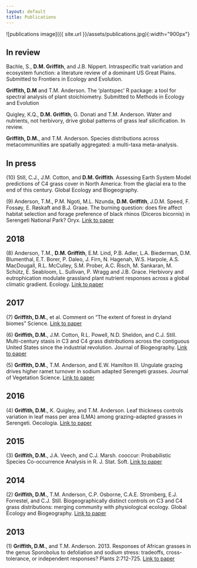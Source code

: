 ```yaml
---
layout: default
title: Publications
---
```


![publications image]({{ site.url }}/assets/publications.jpg){:width="900px"}

## In review

Bachle, S., **D.M. Griffith**, and J.B. Nippert. Intraspecific trait variation and ecosystem function: a literature review of a dominant US Great Plains. Submitted to Frontiers in Ecology and Evolution.

**Griffith, D.M** and T.M. Anderson. The ‘plantspec’ R package: a tool for spectral analysis of plant stoichiometry. Submitted to Methods in Ecology and Evolution

Quigley, K.Q., **D.M. Griffith**, G. Donati and T.M. Anderson. Water and nutrients, not herbivory, drive global patterns of grass leaf silicification. In review.

**Griffith, D.M.**, and T.M. Anderson. Species distributions across metacommunities are spatially aggregated: a multi-taxa meta-analysis.

## In press
(10) Still, C.J., J.M. Cotton, and **D.M. Griffith**. Assessing Earth System Model predictions of C4 grass cover in North America: from the glacial era to the end of this century. Global Ecology and Biogeography.

(9) Anderson, T.M., P.M. Ngoti, M.L. Nzunda, **D.M. Griffith**, J.D.M. Speed, F. Fossøy, E. Røskaft and B.J. Graae. The burning question: does fire affect habitat selection and forage preference of black rhinos (Diceros bicornis) in Serengeti National Park? Oryx. [Link to paper](https://www.cambridge.org/core/journals/oryx/article/burning-question-does-fire-affect-habitat-selection-and-forage-preference-of-the-black-rhinoceros-diceros-bicornis-in-east-african-savannahs/C6095D3496315C71D2237F8B65CDD2A7)

## 2018

(8) Anderson, T.M., **D.M. Griffith**, E.M. Lind, P.B. Adler, L.A. Biederman, D.M. Blumenthal, E.T. Borer, P. Daleo, J. Firn, N. Hagenah, W.S. Harpole, A.S. MacDougall, R.L. McCulley, S.M. Prober, A.C. Risch, M. Sankaran, M. Schütz, E. Seabloom, L. Sullivan, P. Wragg and J.B. Grace. Herbivory and eutrophication modulate grassland plant nutrient responses across a global climatic gradient. Ecology. [Link to paper](https://esajournals.onlinelibrary.wiley.com/doi/epdf/10.1002/ecy.2175)

## 2017

(7) **Griffith, D.M.**, et al. Comment on “The extent of forest in dryland biomes” Science. [Link to paper](http://science.sciencemag.org/content/358/6365/eaao1309/tab-pdf)

(6) **Griffith, D.M.**, J.M. Cotton, R.L. Powell, N.D. Sheldon, and C.J. Still. Multi-century stasis in C3 and C4 grass distributions across the contiguous United States since the industrial revolution. Journal of Biogeography. [Link to paper](https://onlinelibrary.wiley.com/doi/abs/10.1111/jbi.13061)

(5) **Griffith, D.M.**, T.M. Anderson, and E.W. Hamilton III. Ungulate grazing drives higher ramet turnover in sodium adapted Serengeti grasses. Journal of Vegetation Science. [Link to paper](https://onlinelibrary.wiley.com/doi/abs/10.1111/jvs.12526)

## 2016

(4) **Griffith, D.M.**, K. Quigley, and T.M. Anderson. Leaf thickness controls variation in leaf mass per area (LMA) among grazing-adapted grasses in Serengeti. Oecologia. [Link to paper](https://link.springer.com/article/10.1007%2Fs00442-016-3632-3)

## 2015

(3) **Griffith, D.M.**, J.A. Veech, and C.J. Marsh. cooccur: Probabilistic Species Co-occurrence Analysis in R. J. Stat. Soft. [Link to paper](https://www.jstatsoft.org/article/view/v069c02)

## 2014

(2) **Griffith, D.M.**, T.M. Anderson, C.P. Osborne, C.A.E. Stromberg, E.J. Forrestel, and C.J. Still. Biogeographically distinct controls on C3 and C4 grass distributions: merging community with physiological ecology. Global Ecology and Biogeography. [Link to paper](https://onlinelibrary.wiley.com/doi/full/10.1111/geb.12265)

## 2013

(1) **Griffith, D.M.**, and T.M. Anderson. 2013. Responses of African grasses in the genus Sporobolus to defoliation and sodium stress: tradeoffs, cross-tolerance, or independent responses? Plants 2:712-725. [Link to paper](https://www.ncbi.nlm.nih.gov/pubmed/27137400)
